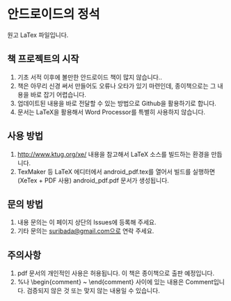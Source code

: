 # 안드로이드의 정석
원고 LaTex 파일입니다.

## 책 프로젝트의 시작
1. 기초 서적 이후에 볼만한 안드로이드 책이 많지 않습니다..
2. 책은 아무리 신경 써서 만들어도 오류나 오타가 있기 마련인데, 종이책으로는 그 내용을 바로 잡기 어렵습니다.
3. 업데이트된 내용을 바로 전달할 수 있는 방법으로 Github을 활용하기로 합니다.
4. 문서는 LaTeX을 활용해서 Word Processor를 특별히 사용하지 않습니다.

## 사용 방법
1. http://www.ktug.org/xe/ 내용을 참고해서 LaTeX 소스를 빌드하는 환경을 만듭니다.
2. TexMaker 등 LaTeX 에디터에서 android_pdf.tex를 열어서 빌드를 실행하면 (XeTex + PDF 사용) android_pdf.pdf 문서가 생성됩니다.

## 문의 방법
1. 내용 문의는 이 페이지 상단의 Issues에 등록해 주세요.
2. 기타 문의는 suribada@gmail.com으로 연락 주세요.

## 주의사항
1. pdf 문서의 개인적인 사용은 허용됩니다. 이 책은 종이책으로 출판 예정입니다.
2. %나 \begin{comment} ~ \end{comment} 사이에 있는 내용은 Comment입니다. 검증되지 않은 것 또는 맞지 않는 내용일 수 있습니다.




